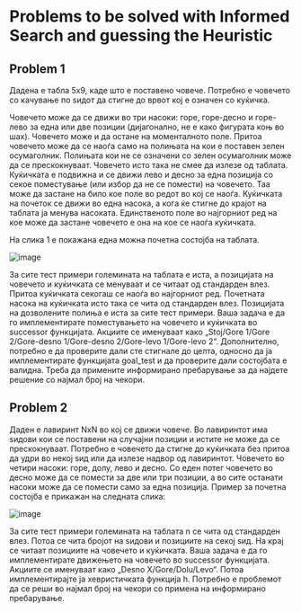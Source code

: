 # Problems to be solved with Informed Search and guessing the Heuristic

## Problem 1
Дадена е табла 5x9, каде што е поставено човече. Потребно е човечето со качување по ѕидот да стигне до врвот кој е означен со куќичка. 

Човечето може да се движи во три насоки: горе, горе-десно и горе-лево за една или две позиции (дијагонално, не е како фигурата коњ во шах). Човечето може и да остане на моменталното поле. Притоа човечето може да се наоѓа само на полињата на кои е поставен зелен осумаголник. Полињата кои не се означени со зелен осумаголник може да се прескокнуваат. Човечето исто така не смее да излезе од таблата. Куќичката е подвижна и се движи лево и десно за една позиција со секое поместување (или избор да не се помести) на човечето. Таа може да застане на било кое поле во редот во кој се наоѓа. Куќичката на почеток се движи во една насока, а кога ќе стигне до крајот на таблата ја менува насоката. Единственото поле во најгорниот ред на кое може да застане човечето е она на кое се наоѓа куќичката.

На слика 1 е покажана една можна почетна состојба на таблата.

![image](https://github.com/user-attachments/assets/deb27ad9-e1fa-48b0-9551-a01bfe2298b1)

За сите тест примери големината на таблата е иста, а позицијата на човечето и куќичката се менуваат и се читаат од стандарден влез. Притоа куќичката секогаш се наоѓа во најгорниот ред. Почетната насока на куќичката исто така се чита од стандарден влез. Позицијата на дозволените полиња е иста за сите тест примери. Ваша задача е да го имплементирате поместувањето на човечето и куќичката во successor функцијата. Акциите се именуваат како „Stoj/Gore 1/Gore 2/Gore-desno 1/Gore-desno 2/Gore-levo 1/Gore-levo 2“. Дополнително, потребно е да проверите дали сте стигнале до целта, односно да ја имплементирате функцијата goal_test и да проверите дали состојбата е валидна. Треба да примените информирано пребарување за да најдете решение со најмал број на чекори. 

## Problem 2
Даден е лавиринт NxN во кој се движи човече. Во лавиринтот има ѕидови кои се поставени на случајни позиции и истите не може да се прескокнуваат. Потребно е човечето да стигне до куќичката без притоа да удри во некој ѕид или да излезе надвор од лавиринтот. Човечето во четири насоки: горе, долу, лево и десно. Со еден потег човечето во десно може да се помести за две или три позиции, а во сите останати насоки може да се помести само за една позиција. Пример за почетна состојба е прикажан на следната слика:

![image](https://github.com/user-attachments/assets/f6da4824-c26f-43b3-b1ca-aa3c4034b880)

За сите тест примери големината на таблата n се чита од стандарден влез. Потоа се чита бројот на ѕидови и позициите на секој ѕид. На крај се читаат позициите на човечето и куќичката. Ваша задача е да го имплементирате движењето на човечето во successor функцијата. Акциите се именуваат како „Desno X/Gore/Dolu/Levo“. Потоа имплементирајте ја хевристичката функција h. Потребно е проблемот да се реши во најмал број на чекори со примена на информирано пребарување.
